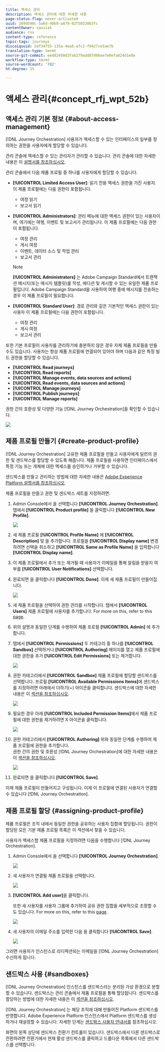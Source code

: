 ```yaml
---
title: 액세스 관리
description: 액세스 관리에 대한 자세한 내용
page-status-flag: never-activated
uuid: 269d590c-5a6d-40b9-a879-02f5033863fc
contentOwner: sauviat
audience: rns
content-type: reference
topic-tags: journeys
discoiquuid: 5df34f55-135a-4ea8-afc2-f9427ce5ae7b
translation-type: tm+mt
source-git-commit: eed82450d3fab279add87d0bee7e0efa824d1e8e
workflow-type: tm+mt
source-wordcount: '782'
ht-degree: 1%

---
```



# 액세스 관리{#concept_rfj_wpt_52b}

## 액세스 관리 기본 정보 {#about-access-management}

[!DNL Journey Orchestration] 사용자가 액세스할 수 있는 인터페이스의 일부를 정의하는 권한을 사용자에게 할당할 수 있습니다.

관리 콘솔에 액세스할 수 있는 관리자가 관리할 수 있습니다. 관리 콘솔에 대한 자세한 내용은 이 [설명서를 참조하십시오](https://helpx.adobe.com/enterprise/managing/user-guide.html).

관리 콘솔에서 다음 제품 프로필 중 하나를 사용자에게 할당할 수 있습니다.

* **[!UICONTROL Limited Access User]**: 읽기 전용 액세스 권한을 가진 사용자. 이 제품 프로필에는 다음 권한이 포함됩니다.
   * 여정 읽기
   * 보고서 읽기

* **[!UICONTROL Administrators]**: 관리 메뉴에 대한 액세스 권한이 있는 사용자이며, 여기에는 여행, 이벤트 및 보고서가 관리됩니다. 이 제품 프로필에는 다음 권한이 포함됩니다.
   * 여정 관리
   * 게시 여정
   * 이벤트, 데이터 소스 및 작업 관리
   * 보고서 관리
   >[!NOTE]
   >
   >**[!UICONTROL Administrators]** 는 Adobe Campaign Standard에서 트랜잭션 메시지(또는 메시지 템플릿)를 작성, 에디션 및 게시할 수 있는 유일한 제품 프로필입니다. Adobe Campaign Standard을 사용하여 여행 중에 메시지를 전송하는 경우 이 제품 프로필이 필요합니다.

* **[!UICONTROL Standard User]**: 경로 관리와 같은 기본적인 액세스 권한이 있는 사용자 이 제품 프로필에는 다음 권한이 포함됩니다.
   * 여정 관리
   * 게시 여정
   * 보고서 관리

또한 기본 프로필이 사용자를 관리하기에 충분하지 않은 경우 자체 제품 프로필을 만들 수도 있습니다.
사용자는 항상 제품 프로필에 연결되어 있어야 하며 다음과 같은 특정 빌드 권한을 할당할 수 있습니다.

* **[!UICONTROL Read journeys]**
* **[!UICONTROL Read reports]**
* **[!UICONTROL Manage events, data sources and actions]**
* **[!UICONTROL Read events, data sources and actions]**
* **[!UICONTROL Manage journeys]**
* **[!UICONTROL Publish journeys]**
* **[!UICONTROL Manage reports]**

권한 간의 호환성 및 다양한 기능 [!DNL Journey Orchestration]을 확인할 수 있습니다.

![](../assets/journey_permission.png)

## 제품 프로필 만들기 {#create-product-profile}

[!DNL Journey Orchestration] 고유한 제품 프로필을 만들고 사용자에게 일련의 권한 및 샌드박스를 할당할 수 있도록 해줍니다. 제품 프로필을 사용하면 인터페이스에서 특정 기능 또는 개체에 대한 액세스를 승인하거나 거부할 수 있습니다.

샌드박스를 만들고 관리하는 방법에 대한 자세한 내용은 [Adobe Experience Platform 설명서를 참조하십시오](https://docs.adobe.com/content/help/en/experience-platform/sandbox/ui/user-guide.html).

제품 프로필을 만들고 권한 및 샌드박스 세트를 지정하려면:

1. Admin Console에서 을 선택합니다 **[!UICONTROL Journey Orchestration]**. 탭에서 **[!UICONTROL Product profile]** 을 클릭합니다 **[!UICONTROL New Profile]**.

   ![](../assets/user_management_5.png)

1. 새 제품 프로필 **[!UICONTROL Profile Name]** 에 **[!UICONTROL Description]** 및 을 추가합니다. 프로필을 **[!UICONTROL Display name]** 변경하려면 선택을 취소하고 **[!UICONTROL Same as Profile Name]** 을 입력합니다 **[!UICONTROL Display name]**.

1. 이 제품 프로필에서 추가 또는 제거될 때 사용자가 이메일을 통해 알림을 받을지 여부를 **[!UICONTROL User Notifications]** 선택합니다.

1. 완료되면 을 클릭합니다 **[!UICONTROL Done]**. 이제 새 제품 프로필이 만들어집니다.

   ![](../assets/user_management_6.png)

1. 새 제품 프로필을 선택하여 권한 관리를 시작합니다. 탭에서 **[!UICONTROL Users]** 제품 프로필에 사용자를 추가합니다. For more on this, refer to this [page](../about/access-management.md#assigning-product-profile).

1. 위의 설명과 동일한 단계를 수행하여 제품 프로필 **[!UICONTROL Admin]** 에 추가합니다.

1. 탭에서 **[!UICONTROL Permissions]** 두 카테고리 중 하나를 **[!UICONTROL Sandbox]** 선택하거나 **[!UICONTROL Authoring]** 페이지를 열고 제품 프로필에 대한 권한을 추가 **[!UICONTROL Edit Permissions]** 또는 제거합니다.

   ![](../assets/user_management_7.png)

1. 권한 카테고리에서 **[!UICONTROL Sandbox]** 제품 프로필에 할당할 샌드박스를 선택합니다. 프로필 **[!UICONTROL Available Permissions Items]**&#x200B;에 샌드박스를 지정하려면 아래에서 더하기(+) 아이콘을 클릭합니다. 샌드박스에 대한 자세한 내용은 이 [섹션을 참조하십시오](../about/access-management.md#sandboxes).

   ![](../assets/user_management_8.png)

1. 필요한 경우 아래 **[!UICONTROL Included Permission Items]**&#x200B;에서 제품 프로필에 대한 권한을 제거하려면 X 아이콘을 클릭합니다.

   ![](../assets/user_management_9.png)

1. 권한 카테고리에서 **[!UICONTROL Authoring]** 위와 동일한 단계를 수행하여 제품 프로필에 권한을 추가합니다.
   <br>권한 간의 권한 및 호환성 [!DNL Journey Orchestration]에 대한 자세한 내용은 이 [섹션을 참조하십시오](../about/access-management.md#about-access-management).

   ![](../assets/user_management_10.png)

1. 완료되면 을 클릭합니다 **[!UICONTROL Save]**.

이제 제품 프로필이 만들어지고 구성됩니다. 이제 이 프로필에 연결된 사용자가 연결할 수 있습니다 [!DNL Journey Orchestration].

## 제품 프로필 할당 {#assigning-product-profile}

제품 프로필은 조직 내에서 동일한 권한을 공유하는 사용자 집합에 할당됩니다.
권한이 할당된 모든 기본 제품 프로필 목록은 이 섹션에서 찾을 수 있습니다.

사용자가 액세스할 제품 프로필을 지정하려면 다음을 수행합니다 [!DNL Journey Orchestration].

1. Admin Console에서 을 선택합니다 **[!UICONTROL Journey Orchestration]**.

   ![](../assets/user_management.png)

1. 새 사용자가 연결될 제품 프로필을 선택합니다.

   ![](../assets/user_management_2.png)

1. **[!UICONTROL Add user]**&#x200B;을 클릭합니다.

   또한 새 사용자를 사용자 그룹에 추가하여 공유 권한 집합을 세부적으로 조정할 수도 있습니다. For more on this, refer to this [page](https://helpx.adobe.com/enterprise/using/user-groups.html).

   ![](../assets/user_management_3.png)

1. 새 사용자의 이메일 주소를 입력한 다음 을 클릭합니다 **[!UICONTROL Save]**.

   ![](../assets/user_management_4.png)

그러면 사용자가 인스턴스로 리디렉션되는 이메일을 [!DNL Journey Orchestration] 수신하게 됩니다.

## 샌드박스 사용 {#sandboxes}

[!DNL Journey Orchestration] 인스턴스를 샌드박스라는 분리된 가상 환경으로 분할할 수 있습니다.
샌드박스는 관리 콘솔에서 제품 프로필을 통해 할당됩니다. 샌드박스를 할당하는 방법에 대한 자세한 내용은 이 [섹션을 참조하십시오](../about/access-management.md#create-product-profile).

[!DNL Journey Orchestration] 는 해당 조직에 대해 만들어진 Platform 샌드박스를 반영합니다.
Adobe Experience Platform 인스턴스에서 Platform 샌드박스를 생성하거나 재설정할 수 있습니다. 자세한 단계는 [샌드박스 사용자 안내서를](https://docs.adobe.com/content/help/en/experience-platform/sandbox/ui/user-guide.html) 참조하십시오.

화면의 왼쪽 상단에 샌드박스 전환기 컨트롤이 있습니다. 샌드박스에서 다른 샌드박스로 전환하려면 전환기에서 현재 활성 샌드박스를 클릭하고 드롭다운 목록에서 다른 샌드박스를 선택합니다.
